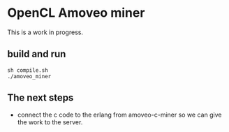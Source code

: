 OpenCL Amoveo miner
==========



This is a work in progress.

## build and run

```
sh compile.sh
./amoveo_miner
```

## The next steps


* connect the c code to the erlang from amoveo-c-miner so we can give the work to the server.